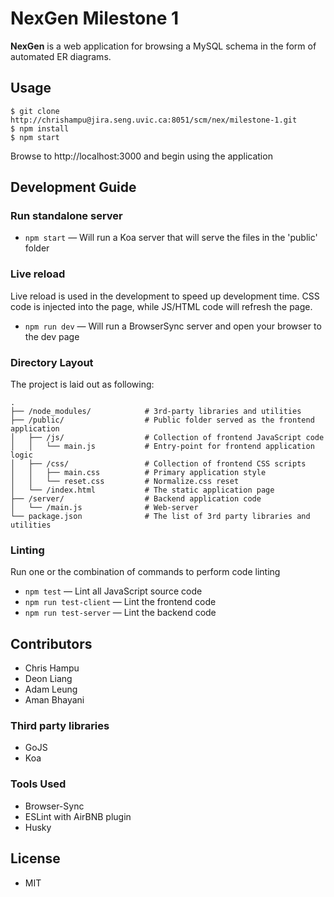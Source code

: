 NexGen Milestone 1
======
**NexGen** is a web application for browsing a MySQL schema in the form of automated ER diagrams.

## Usage
```
$ git clone http://chrishampu@jira.seng.uvic.ca:8051/scm/nex/milestone-1.git
$ npm install
$ npm start
```
Browse to http://localhost:3000 and begin using the application

## Development Guide

### Run standalone server
* `npm start` — Will run a Koa server that will serve the files in the 'public' folder

### Live reload
Live reload is used in the development to speed up development time. CSS code is injected into the page, while JS/HTML code will refresh the page.

* `npm run dev` — Will run a BrowserSync server and open your browser to the dev page

### Directory Layout

The project is laid out as following:

```
.
├── /node_modules/            # 3rd-party libraries and utilities
├── /public/                  # Public folder served as the frontend application
│   ├── /js/                  # Collection of frontend JavaScript code
│   │   └── main.js           # Entry-point for frontend application logic
│   ├── /css/                 # Collection of frontend CSS scripts
│   │   ├── main.css          # Primary application style
│   │   └── reset.css         # Normalize.css reset
│   └── /index.html           # The static application page
├── /server/                  # Backend application code
│   └── /main.js              # Web-server
└── package.json              # The list of 3rd party libraries and utilities
```

### Linting
Run one or the combination of commands to perform code linting

* `npm test` — Lint all JavaScript source code
* `npm run test-client` — Lint the frontend code
* `npm run test-server` — Lint the backend code

## Contributors
* Chris Hampu
* Deon Liang
* Adam Leung
* Aman Bhayani

### Third party libraries
* GoJS
* Koa

### Tools Used
* Browser-Sync
* ESLint with AirBNB plugin
* Husky

## License 
* MIT